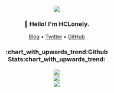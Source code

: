 <p align="center">
  <img src="https://komarev.com/ghpvc/?username=HCLonely&color=brightgreen">
</p>
<h3 align="center">👋 Hello! I'm HCLonely.</h3>
<p align="center">
  <a href="https://blog.hclonely.com">Blog</a> •
  <a href="https://twitter.com/HCL_Lonely">Twitter</a> •
  <a href="https://github.com/HCLonely">GitHub</a>
</p>

<h3 align="center">:chart_with_upwards_trend:Github Stats:chart_with_upwards_trend:</h3>

<p align="center">
  <a href="https://github.com/HCLonely" title="HCLonely's GitHub Stats">
    <img src="https://github-stats.hclonely.com/api?username=HCLonely&show_icons=true&count_private=true&layout=compact&theme=default">
  </a>
  <br/>
  <a href="https://wakatime.com/@HCLonely" title="Wakatime Stats">
    <img src="https://github-stats.hclonely.com/api/wakatime?username=HCLonely&layout=compact">
  </a>
  <br/>
  <a href="https://github.com/HCLonely" title="Most Used Languages">
    <img src="https://github-stats.hclonely.com/api/top-langs/?username=HCLonely&layout=compact&count_private=true&theme=default">
  </a>
</p>
